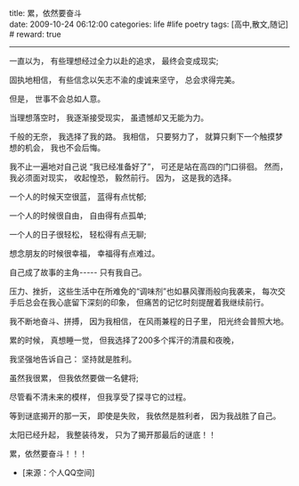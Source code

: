 title: 累，依然要奋斗  
date: 2009-10-24 06:12:00
categories: life #life poetry
tags: [高中,散文,随记]  # <!--more-->
reward: true

---

一直以为，
有些理想经过全力以赴的追求，
最终会变成现实;

固执地相信，
有些信念以矢志不渝的虔诚来坚守，
总会求得完美。

<!--more-->


但是，
世事不会总如人意。

当理想落空时，
我逐渐接受现实，
虽遗憾却又无能为力。


千般的无奈，
我选择了我的路。
我相信，
只要努力了，
就算只剩下一个触摸梦想的机会，
我也不会后悔。


我不止一遍地对自己说
“我已经准备好了”，
可还是站在高四的门口徘徊。
然而，
我必须面对现实，
收起惶恐，
毅然前行。
因为，
这是我的选择。


一个人的时候天空很蓝，
蓝得有点忧郁;

一个人的时候很自由，
自由得有点孤单;

一个人的日子很轻松，
轻松得有点无聊;


想念朋友的时候很幸福，
幸福得有点难过。

自己成了故事的主角-----
只有我自己。


压力、挫折，
这些生活中在所难免的“调味剂”也如暴风骤雨般向我袭来，
每次交手后总会在我心底留下深刻的印象，
但痛苦的记忆时刻提醒着我继续前行。



我不断地奋斗、拼搏，
因为我相信，
在风雨兼程的日子里，
阳光终会普照大地。



累的时候，
真想睡一觉，
但我选择了200多个挥汗的清晨和夜晚，

我坚强地告诉自己：
坚持就是胜利。



虽然我很累，
但我依然要做一名健将;

尽管看不清未来的模样，
但我享受了探寻它的过程。



等到谜底揭开的那一天，
即使是失败，
我依然是胜利者，
因为我战胜了自己。



太阳已经升起，
我整装待发，
只为了揭开那最后的谜底！！



累，依然要奋斗！！！



- [来源：个人QQ空间]
